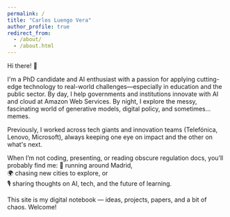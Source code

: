 ```yaml
---
permalink: /
title: "Carlos Luengo Vera"
author_profile: true
redirect_from: 
  - /about/
  - /about.html
---
```


Hi there! 👋

I'm a PhD candidate and AI enthusiast with a passion for applying cutting-edge technology to real-world challenges—especially in education and the public sector. By day, I help governments and institutions innovate with AI and cloud at Amazon Web Services. By night, I explore the messy, fascinating world of generative models, digital policy, and sometimes... memes.

Previously, I worked across tech giants and innovation teams (Telefónica, Lenovo, Microsoft), always keeping one eye on impact and the other on what's next.

When I’m not coding, presenting, or reading obscure regulation docs, you’ll probably find me:
🏃 running around Madrid,  
🌍 chasing new cities to explore, or  
🎙️ sharing thoughts on AI, tech, and the future of learning.

This site is my digital notebook — ideas, projects, papers, and a bit of chaos. Welcome!
